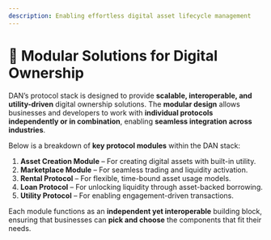 ```yaml
---
description: Enabling effortless digital asset lifecycle management
---
```


# 📌 Modular Solutions for Digital Ownership

DAN’s protocol stack is designed to provide **scalable, interoperable, and utility-driven** digital ownership solutions. The **modular design** allows businesses and developers to work with **individual protocols independently or in combination**, enabling **seamless integration across industries**.

Below is a breakdown of **key protocol modules** within the DAN stack:

1. **Asset Creation Module** – For creating digital assets with built-in utility.
2. **Marketplace Module** – For seamless trading and liquidity activation.
3. **Rental Protocol** – For flexible, time-bound asset usage models.
4. **Loan Protocol** – For unlocking liquidity through asset-backed borrowing.
5. **Utility Protocol** – For enabling engagement-driven transactions.

Each module functions as an **independent yet interoperable** building block, ensuring that businesses can **pick and choose** the components that fit their needs.
